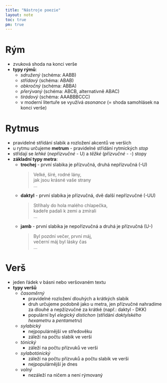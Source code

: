 ```yaml
---
title: "Nástroje poezie"
layout: note
toc: true
pm: true
---
```

# Rým
- zvuková shoda na konci verše
- **typy rýmů**:
    - _sdružený_ (schéma: AABB)
    - _střídavý_ (schéma: ABAB)
    - _obkročný_ (schéma: ABBA)
    - _přerývaný_ (schéma: ABCB, alternativně ABAC)
    - _tirádový_ (schéma: AAABBBCCC)
    - v moderní litertuře se využívá _asonance_ (= shoda samohlásek na konci verše)
# Rytmus
- pravidelné střídání slabik a rozložení akcentů ve verších
- u rytmu určujeme **metrum** - pravidelné střídání rytmických _stop_
- střídají se _lehké_ (_nepřízvučné_ - U) a _těžké_ (_přízvučné_ - -) stopy
- **základní typy metra**:
    - **trochej** - první slabika je přízvučná, druhá nepřízvučná (-U)
        > Velké, šíré, rodné lány, <br> jak jsou krásné vaše strany <br> ...
    - **daktyl** - první slabika je přízvučná, dvě další nepřízvučné (-UU)
        > Stříhaly do hola malého chlapečka, <br> kadeře padali k zemi a zmírali <br> ...
    - **jamb** - první slabika je nepořízvučná a druhá je přízvučná (U-)
        > Byl pozdní večer, první máj, <br> večerní máj byl lásky čas <br> ...
# Verš
- jeden řádek v básni nebo veršovaném textu
- **typy veršů**
    - _časoměrný_
        - pravidelné rozložení dlouhých a krátkých slabik
        - druh určujeme podobně jako u metra, jen přízvučné nahradíme za dlouhé a nepžízvučné za krátké (např.: daktyl - DKK)
        - populární byl _elegický distichon_ (střídání _daktylského hexametru_ a _pentametru_)
    - _sylabický_
        - nejpopulárnější ve středověku
        - záleží na počtu slabik ve verši
    - _tónický_
        - záleží na počtu přízvuků ve verši
    - _sylabotónický_
        - záleží na počtu přízvuků a počtu slabik ve verši
        - nejpopulárnější je dnes
    - _volný_
        - nezáleží na ničem a není rýmovaný